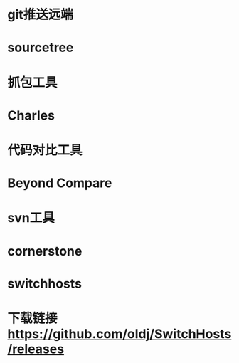 # git推送远端
# sourcetree

# 抓包工具
# Charles

# 代码对比工具
# Beyond Compare

# svn工具
# cornerstone

# switchhosts
# 下载链接 https://github.com/oldj/SwitchHosts/releases